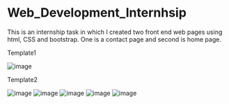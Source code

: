 # Web_Development_Internhsip
This is an internship task in which I created two front end web pages using html, CSS and bootstrap. One is a contact page and second is home page.


Template1

![image](https://user-images.githubusercontent.com/70647346/123914968-9eaa8400-d99d-11eb-816d-06c6f217d859.png)

Template2

![image](https://user-images.githubusercontent.com/70647346/123915246-ecbf8780-d99d-11eb-8d81-685eeaf51f34.png)
![image](https://user-images.githubusercontent.com/70647346/123915464-2a241500-d99e-11eb-8f27-95c6aca2b24b.png)
![image](https://user-images.githubusercontent.com/70647346/123915524-3ad48b00-d99e-11eb-8580-cdc8c8312a48.png)
![image](https://user-images.githubusercontent.com/70647346/123915556-44f68980-d99e-11eb-8bbb-9ba4499cf23b.png)
![image](https://user-images.githubusercontent.com/70647346/123915641-58095980-d99e-11eb-9d75-c30c9798c5b9.png)
